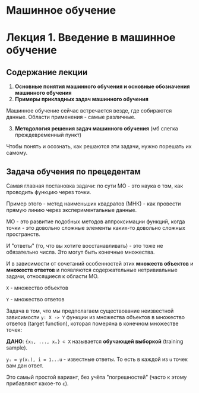 # Машинное обучение

# Лекция 1. Введение в машинное обучение

## Содержание лекции

1. __Основные понятия машинного обучения и основные обозначения машинного обучения__
2. __Примеры прикладных задач машинного обучения__

Машинное обучение сейчас встречается везде, где собираются данные. Области применения - самые различные.

3. __Методология решения задач машинного обучения__ (мб слегка преждевременный пункт)

Чтобы понять и осознать, как решаются эти задачи, нужно порешать их самому.

## Задача обучения по прецедентам

Самая главная постановка задачи: по сути МО - это наука о том, как проводить функцию через точки.

Пример этого - метод наименьших квадратов (МНК) - как провести прямую линию через экспериментальные данные. 

МО - это развитие подобных методов аппроксимации функций, когда точки - это довольно сложные элементы каких-то довольно сложных пространств.

И "ответы" (то, что вы хотите восстанавливать) - это тоже не обязательно числа. Это могут быть конечные множества.

И в зависимости от сочетаний особенностей этих __множеств объектов__ и __множеств ответов__ и появляются содержательные нетривиальные задачи, относящиеся к области МО.

`X` - множество объектов

`Y` - множество ответов

Задача в том, что мы предполагаем существование неизвестной зависимости `y: X -> Y` функции из множества объектов в множество ответов (target function), которая померяна в конечном множестве точек:

__ДАНО__: `{x₁, ..., xᵤ} ⊂ X` называется __обучающей выборкой__ (training sample).

`yᵢ = y(xᵢ), i = 1...u` - известные ответы. То есть в каждой из `u` точек вам дан ответ.

Это самый простой вариант, без учёта "погрешностей" (часто к этому прибавляют какое-то `ε`).


